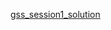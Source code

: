 <a href="https://docs.google.com/spreadsheets/d/1yMdNC5PzYbzudEtm03B68DJI3sC2nqGOEhHHGowWE1Q/edit#gid=0"> gss_session1_solution</a>
<br>

